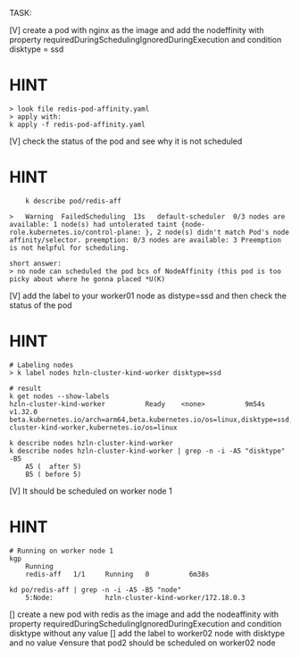 TASK:

[V] create a pod with nginx as the image and add the nodeffinity with property requiredDuringSchedulingIgnoredDuringExecution and condition disktype = ssd
  # HINT

	> look file redis-pod-affinity.yaml
	> apply with:
	k apply -f redis-pod-affinity.yaml

[V] check the status of the pod and see why it is not scheduled
  # HINT
        k describe pod/redis-aff

	>   Warning  FailedScheduling  13s   default-scheduler  0/3 nodes are available: 1 node(s) had untolerated taint {node-role.kubernetes.io/control-plane: }, 2 node(s) didn't match Pod's node affinity/selector. preemption: 0/3 nodes are available: 3 Preemption is not helpful for scheduling.

	short answer:
	> no node can scheduled the pod bcs of NodeAffinity (this pod is too picky about where he gonna placed *U(K)
	
[V] add the label to your worker01 node as distype=ssd and then check the status of the pod
  # HINT

	# Labeling nodes
	> k label nodes hzln-cluster-kind-worker disktype=ssd

	# result
	k get nodes --show-labels
	hzln-cluster-kind-worker          Ready    <none>          9m54s   v1.32.0   beta.kubernetes.io/arch=arm64,beta.kubernetes.io/os=linux,disktype=ssd,kubernetes.io/arch=arm64,kubernetes.io/hostname=hzln-cluster-kind-worker,kubernetes.io/os=linux
	
	k describe nodes hzln-cluster-kind-worker
	k describe nodes hzln-cluster-kind-worker | grep -n -i -A5 "disktype" -B5
		A5 (  after 5)
		B5 ( before 5)


[V] It should be scheduled on worker node 1
  # HINT

	# Running on worker node 1
	kgp
		Running
		redis-aff   1/1     Running   0          6m38s

	kd po/redis-aff | grep -n -i -A5 -B5 "node"
		5:Node:             hzln-cluster-kind-worker/172.18.0.3

[] create a new pod with redis as the image and add the nodeaffinity with property requiredDuringSchedulingIgnoredDuringExecution and condition disktype without any value
[] add the label to worker02 node with disktype and no value
√ensure that pod2 should be scheduled on worker02 node

